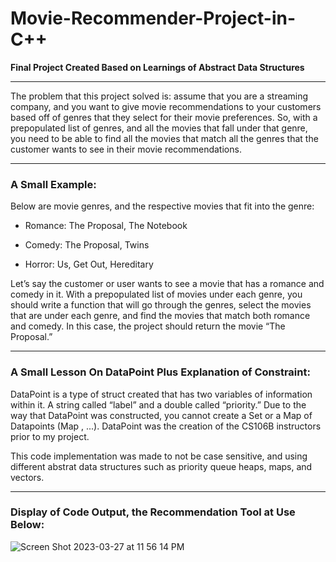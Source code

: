 # Movie-Recommender-Project-in-C++

**Final Project Created Based on Learnings of Abstract Data Structures**

---

The problem that this project solved is: assume that you are a streaming company, and you want to give movie recommendations to your customers based off of genres that they select for their movie preferences. So, with a prepopulated list of genres, and all the movies that fall under that genre, you need to be able to find all the movies that match all the genres that the customer wants to see in their movie recommendations.

---
 
### A Small Example:

Below are movie genres, and the respective movies that fit into the genre:
   
- Romance: The Proposal, The Notebook

- Comedy: The Proposal, Twins

- Horror: Us, Get Out, Hereditary


Let’s say the customer or user wants to see a movie that has a romance and comedy in it. With a prepopulated list of movies under each genre, you should write a function that will go through the genres, select the movies that are under each genre, and find the movies that match both romance and comedy. In this case, the project should return the movie “The Proposal.” 

---
### A Small Lesson On DataPoint Plus Explanation of Constraint:

DataPoint is a type of struct created that has two variables of information within it. A string called “label” and a double called “priority.” Due to the way that DataPoint was constructed, you cannot create a Set or a Map of Datapoints (Map <DataPoint>, ...). DataPoint was the creation of the CS106B instructors prior to my project.

This code implementation was made to not be case sensitive, and using different abstrat data structures such as priority queue heaps, maps, and vectors.

---

### Display of Code Output, the Recommendation Tool at Use Below:

![Screen Shot 2023-03-27 at 11 56 14 PM](https://github.com/user-attachments/assets/e96e514f-0f68-452b-8ea9-6f51eb1bbe63)
